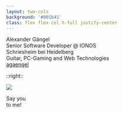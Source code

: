 ```yaml
---
layout: two-cols
background: '#001b41'
class: flex flex-col h-full justify-center
---
```

<div class="grid grid-cols-1 divide-y divide-accent-1 text-background-gray">
  <div class="text-3xl pb-4">
  Alexander
  Gängel
  </div>
  <div class="pt-4">
    <div class="flex pb-2"><mdi-account-circle class="fill-current text-accent-1 mr-2"/>Senior Software Developer @ IONOS</div>
    <div class="flex pb-2"><mdi-google-maps class="fill-current text-accent-1 mr-2"/>Schriesheim bei Heidelberg</div>
    <div class="flex pb-2"><mdi-heart class="fill-current text-accent-1 mr-2"/>Guitar, PC-Gaming and Web Technologies</div>
    <div class="flex pb-2"><mdi-github class="fill-current text-accent-1 mr-2"/><a href="https://github.com/agaengel" target="_blank">agaengel</a></div>
  </div>
</div>

::right::

<img class="p-16 rounded-full"
  src="/avatar.png"
/>

<div class="absolute left-780px top-120px " >
  <div class="flex rounded-full bg-accent-3 font-serif p-4 w-20 h-20 justify-center">
    <span class="self-center">
    Say you<br> 
    to me!
    </span>
  </div>
</div>


<IonosLogo left="true" />

<Footer class="text-background-gray"
  title="Copyright © 1&1 IONOS SE 2021"
  :social="[
    { type: 'gh', username: 'ionos-deploy-now' }
  ]"
/>

<!--
Icons https://icones.js.org/
-->
